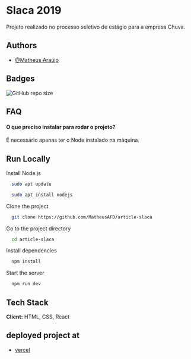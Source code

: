 # Slaca 2019

Projeto realizado no processo seletivo de estágio para a empresa Chuva.

## Authors

- [@Matheus Araújo](https://www.linkedin.com/in/matheus-araujof/)

## Badges

![GitHub repo size](https://img.shields.io/github/repo-size/matheusafd/article-slaca)

## FAQ

#### O que preciso instalar para rodar o projeto?

É necessário apenas ter o Node instalado na máquina.

## Run Locally

Install Node.js

```bash
  sudo apt update
```

```bash
  sudo apt install nodejs
```

Clone the project

```bash
  git clone https://github.com/MatheusAFD/article-slaca
```

Go to the project directory

```bash
  cd article-slaca
```

Install dependencies

```bash
  npm install
```

Start the server

```bash
  npm run dev
```

## Tech Stack

**Client:** HTML, CSS, React


## deployed project at

- [vercel](https://article-slaca.vercel.app/)
